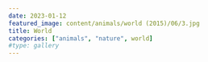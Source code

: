 ```yaml
---
date: 2023-01-12
featured_image: content/animals/world (2015)/06/3.jpg
title: World
categories: ["animals", "nature", world]
#type: gallery
---
```

